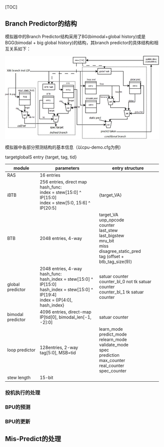 [TOC]

## Branch Predictor的结构

模拟器中的Branch Predictor结构采用了BG(bimodal+global history)或是BGG(bimodal + big global history)的结构，其branch predictor的具体结构和相互关系如下：

![predictor_stru](dia/predictor_stru.jpeg)

模拟器中各部分预测结构的基本信息（以cpu-demo.cfg为例）

targetglobalS entry {target, tag, tid}

| module            | parameters                                                   | entry structure                                              |
| ----------------- | ------------------------------------------------------------ | ------------------------------------------------------------ |
| RAS               | 16 entries                                                   |                                                              |
| iBTB              | 256 entries, direct map<br />hash_func:<br />     index = stew[15:0] ^ IP[15:0]<br />     index = stew[5:0, 15:6] ^ IP[20:5] | {target_VA}                                                  |
| BTB               | 2048 entries, 4-way                                          | target_VA<br />uop_opcode<br />counter<br />last_stew<br />last_bigstew<br />mru_bit<br />miss<br />disagree_static_pred<br />tag (offset + btb_tag_size(9)) |
| global predictor  | 2048 entries, 4-way<br />hash_func:<br />     hash_index = stew[15:0] ^ IP[15:0]<br />     hash_index = stew[15:0] ^ IP[19:4]<br />index = {IP[4:0], hash_index} | satuar counter<br />counter_bl_0   not tk satuar counter<br />counter_bl_1   tk satuar counter |
| bimodal predictor | 4096 entries, direct-map<br />IP[tid[0], bimodal_len[-1, -2]:0] | satuar counter                                               |
| loop predictor    | 128entries, 2-way<br />tag[5:0], MSB=tid                     | learn_mode<br />predict_mode<br />relearn_mode<br />validate_mode<br />spec<br />prediction<br />max_counter<br />real_counter<br />spec_counter |
| stew length       | 15-bit                                                       |                                                              |

### 投机执行的处理



### BPU的预测



### BPU的更新



## Mis-Predict的处理